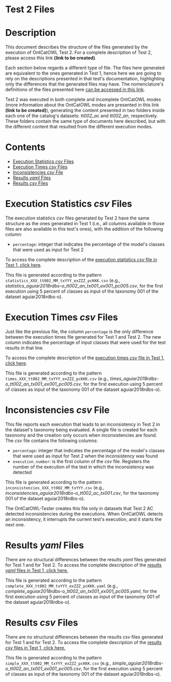 # Test 2 Files

# Description

This document describes the structure of the files generated by the execution of OntCatOWL Test 2. For a complete description of Test 2, please access this link **(link to be created)**.

Each section below regards a different type of file. The files here generated are equivalent to the ones generated in Test 1, hence here we are going to rely on the descriptions presented in that test's documentation, highlighting only the differences that the generated files may have. The nomenclature's definitions of the files presented here [can be accessed in this link](https://github.com/unibz-core/OntCatOWL-Dataset#nomenclature-of-files-and-folders).

Test 2 was executed in both complete and incomplete OntCatOWL modes (more information about the OntCatOWL modes are presented in this link **(link to be created)**), generating the content presented in two folders inside each one of the catalog's datasets: _tt002\_ac_ and _tt002\_an_, respectively. These folders contain the same type of documents here described, but with the different content that resulted from the different execution modes.

# Contents

- [Execution Statistics _csv_ Files](#execution-statistics-csv-files)
- [Execution Times _csv_ Files](#execution-times-csv-files)
- [Inconsistencies _csv_ File](#inconsistencies-csv-file)
- [Results _yaml_ Files](#results-yaml-files)
- [Results _csv_ Files](#results-csv-files)

# Execution Statistics _csv_ Files

The execution statistics _csv_ files generated by Test 2 have the same structure as the ones generated in Test 1 (i.e., all columns available in those files are also available in this test's ones), with the addition of the following column:

- `percentage`: integer that indicates the percentage of the model's classes that were used as input for Test 2

To access the complete description of the [execution statistics _csv_ file in Test 1, click here](https://github.com/unibz-core/OntCatOWL-Dataset/blob/main/documentation/OntCatOWL-Dataset-Test1.md#execution-statistics-files-execution_statistics_ncsv).

This file is generated according to the pattern `statistics_XXX_tt002_MM_txYYY_exZZZ_pcKKK.csv` (e.g., _statistics\_aguiar2018rdbs-o\_tt002\_an\_tx001\_ex001\_pc005.csv_, for the first execution using 5 percent of classes as input of the taxonomy 001 of the dataset aguiar2018rdbs-o).

# Execution Times _csv_ Files

Just like the previous file, the column `percentage` is the only difference between the execution times file generated for Test 1 and Test 2. The new column indicates the percentage of input classes that were used for the test results in that line.

To access the complete description of the [execution times _csv_ file in Test 1, click here](https://github.com/unibz-core/OntCatOWL-Dataset/blob/main/documentation/OntCatOWL-Dataset-Test1.md#execution-times-files-execution_times_ncsv).

This file is generated according to the pattern `times_XXX_tt002_MM_txYYY_exZZZ_pcKKK.csv` (e.g., _times\_aguiar2018rdbs-o\_tt002\_an\_tx001\_ex001\_pc005.csv_, for the first execution using 5 percent of classes as input of the taxonomy 001 of the dataset aguiar2018rdbs-o).

# Inconsistencies _csv_ File

This file reports each execution that leads to an inconsistency in Test 2 in the dataset's taxonomy being evaluated. A single file is created for each taxonomy and the creation only occurs when inconsistencies are found. The _csv_ file contains the following columns:

- `percentage`: integer that indicates the percentage of the model's classes that were used as input for Test 2 when the inconsistency was found
- `execution_number`: is the first column of the _csv_ file. Registers the number of the execution of the test in which the inconsistency was detected

This file is generated according to the pattern `inconsistencies_XXX_tt002_MM_txYYY.csv` (e.g., _inconsistencies\_aguiar2018rdbs-o\_tt002\_ac\_tx001.csv_, for the taxonomy 001 of the dataset aguiar2018rdbs-o).

The OntCatOWL-Tester creates this file only in datasets that Test 2 AC detected inconsistencies during the executions. When OntCatOWL detects an inconsistency, it interrupts the current test's execution, and it starts the next one.

# Results _yaml_ Files

There are no structural differences between the results _yaml_ files generated for Test 1 and for Test 2. To access the complete description of the [results _yaml_ files in Test 1, click here.](https://github.com/unibz-core/OntCatOWL-Dataset/blob/main/documentation/OntCatOWL-Dataset-Test1.md#results-yaml-files)

This file is generated according to the pattern `complete_XXX_tt002_MM_txYYY_exZZZ_pcKKK.yaml` (e.g., _complete\_aguiar2018rdbs-o\_tt002\_an\_tx001\_ex001\_pc005.yaml_, for the first execution using 5 percent of classes as input of the taxonomy 001 of the dataset aguiar2018rdbs-o).

# Results _csv_ Files

There are no structural differences between the results _csv_ files generated for Test 1 and for Test 2. To access the complete description of the [results _csv_ files in Test 1, click here.](https://github.com/unibz-core/OntCatOWL-Dataset/blob/main/documentation/OntCatOWL-Dataset-Test1.md#results-csv-files)

This file is generated according to the pattern `simple_XXX_tt002_MM_txYYY_exZZZ_pcKKK.csv` (e.g., _simple\_aguiar2018rdbs-o\_tt002\_an\_tx001\_ex001\_pc005.csv_, for the first execution using 5 percent of classes as input of the taxonomy 001 of the dataset aguiar2018rdbs-o).
